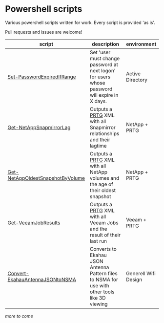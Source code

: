 # Powershell scripts

Various powershell scripts written for work.
Every script is provided 'as is'.

Pull requests and issues are welcome!  

| script   | description   | environment |
|----------|---------------|------------|
| [Set-PasswordExpiredIfRange](../master/Set-PasswordExpiredIfRange/) | Set 'user must change password at next logon' for users whose password will expire in X days. | Active Directory |
| [Get-NetAppSnapmirrorLag](../master/Get-NetAppSnapmirrorLag/) | Outputs a [PRTG](https://www.paessler.com/prtg) XML with all Snapmirror relationships and their lagtime   | NetApp + PRTG |
| [Get-NetAppOldestSnapshotByVolume](../master/Get-NetAppOldestSnapshotByVolume/) | Outputs a [PRTG](https://www.paessler.com/prtg) XML with all NetApp volumes and the age of their oldest snapshot   | NetApp + PRTG |
| [Get-VeeamJobResults](../master/Get-VeeamJobResults/) | Outputs a [PRTG](https://www.paessler.com/prtg) XML with all Veeam Jobs and the result of their last run | Veeam + PRTG |
| [Convert-EkahauAntennaJSONtoNSMA](../master/Convert-EkahauAntennaJSONtoNSMA/) | Converts to Ekahau JSON Antenna Pattern files to NSMA for use with other tools like 3D viewing | Generell Wifi Design |

_more to come_
